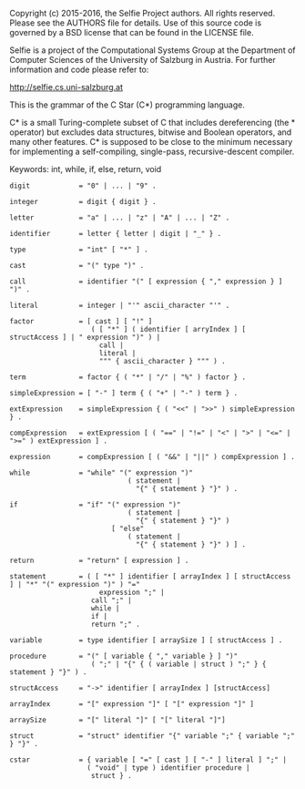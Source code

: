 Copyright (c) 2015-2016, the Selfie Project authors. All rights reserved. Please see the AUTHORS file for details. Use of this source code is governed by a BSD license that can be found in the LICENSE file.

Selfie is a project of the Computational Systems Group at the Department of Computer Sciences of the University of Salzburg in Austria. For further information and code please refer to:

http://selfie.cs.uni-salzburg.at

This is the grammar of the C Star (C*) programming language.

C* is a small Turing-complete subset of C that includes dereferencing (the * operator) but excludes data structures, bitwise and Boolean operators, and many other features. C* is supposed to be close to the minimum necessary for implementing a self-compiling, single-pass, recursive-descent compiler.

Keywords: int, while, if, else, return, void

```
digit            = "0" | ... | "9" .

integer          = digit { digit } .

letter           = "a" | ... | "z" | "A" | ... | "Z" .

identifier       = letter { letter | digit | "_" } .

type             = "int" [ "*" ] .

cast             = "(" type ")" .

call             = identifier "(" [ expression { "," expression } ] ")" .

literal          = integer | "'" ascii_character "'" .

factor           = [ cast ] [ "!" ]
                    ( [ "*" ] ( identifier [ arryIndex ] [ structAccess ] | " expression ")" ) |
                      call |
                      literal |
                      """ { ascii_character } """ ) .

term             = factor { ( "*" | "/" | "%" ) factor } .

simpleExpression = [ "-" ] term { ( "+" | "-" ) term } .

extExpression    = simpleExpression { ( "<<" | ">>" ) simpleExpression } .

compExpression   = extExpression [ ( "==" | "!=" | "<" | ">" | "<=" | ">=" ) extExpression ] .

expression       = compExpression [ ( "&&" | "||" ) compExpression ] .

while            = "while" "(" expression ")"
                             ( statement |
                               "{" { statement } "}" ) .

if               = "if" "(" expression ")"
                             ( statement |
                               "{" { statement } "}" )
                         [ "else"
                             ( statement |
                               "{" { statement } "}" ) ] .

return           = "return" [ expression ] .

statement        = ( [ "*" ] identifier [ arrayIndex ] [ structAccess ] | "*" "(" expression ")" ) "="
                      expression ";" |
                    call ";" |
                    while |
                    if |
                    return ";" .

variable         = type identifier [ arraySize ] [ structAccess ] .

procedure        = "(" [ variable { "," variable } ] ")"
                    ( ";" | "{" { ( variable | struct ) ";" } { statement } "}" ) .

structAccess     = "->" identifier [ arrayIndex ] [structAccess]

arrayIndex       = "[" expression "]" [ "[" expression "]" ]

arraySize        = "[" literal "]" [ "[" literal "]"]

struct           = "struct" identifier "{" variable ";" { variable ";" } "}" .

cstar            = { variable [ "=" [ cast ] [ "-" ] literal ] ";" |
                   ( "void" | type ) identifier procedure |
                    struct } .
```
